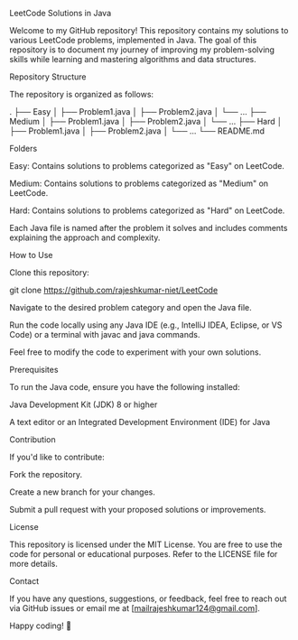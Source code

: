 


LeetCode Solutions in Java

Welcome to my GitHub repository! This repository contains my solutions to various LeetCode problems, implemented in Java. The goal of this repository is to document my journey of improving my problem-solving skills while learning and mastering algorithms and data structures.

Repository Structure

The repository is organized as follows:

.
├── Easy
│   ├── Problem1.java
│   ├── Problem2.java
│   └── ...
├── Medium
│   ├── Problem1.java
│   ├── Problem2.java
│   └── ...
├── Hard
│   ├── Problem1.java
│   ├── Problem2.java
│   └── ...
└── README.md

Folders

Easy: Contains solutions to problems categorized as "Easy" on LeetCode.

Medium: Contains solutions to problems categorized as "Medium" on LeetCode.

Hard: Contains solutions to problems categorized as "Hard" on LeetCode.

Each Java file is named after the problem it solves and includes comments explaining the approach and complexity.

How to Use

Clone this repository:

git clone https://github.com/rajeshkumar-niet/LeetCode

Navigate to the desired problem category and open the Java file.

Run the code locally using any Java IDE (e.g., IntelliJ IDEA, Eclipse, or VS Code) or a terminal with javac and java commands.

Feel free to modify the code to experiment with your own solutions.

Prerequisites

To run the Java code, ensure you have the following installed:

Java Development Kit (JDK) 8 or higher

A text editor or an Integrated Development Environment (IDE) for Java

Contribution

If you'd like to contribute:

Fork the repository.

Create a new branch for your changes.

Submit a pull request with your proposed solutions or improvements.

License

This repository is licensed under the MIT License. You are free to use the code for personal or educational purposes. Refer to the LICENSE file for more details.

Contact

If you have any questions, suggestions, or feedback, feel free to reach out via GitHub issues or email me at [mailrajeshkumar124@gmail.com].

Happy coding! :rocket:

